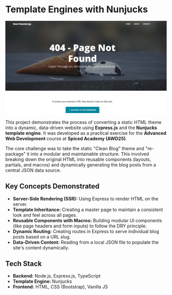 # Template Engines with Nunjucks

![alt text](image-1.png)

This project demonstrates the process of converting a static HTML theme into a dynamic, data-driven website using **Express.js** and the **Nunjucks template engine**. It was developed as a practical exercise for the **Advanced Web Development** course at **Spiced Academy (AWD25)**.

The core challenge was to take the static "Clean Blog" theme and "re-package" it into a modular and maintainable structure. This involved breaking down the original HTML into reusable components (layouts, partials, and macros) and dynamically generating the blog posts from a central JSON data source.

## Key Concepts Demonstrated

- **Server-Side Rendering (SSR):** Using Express to render HTML on the server.
- **Template Inheritance:** Creating a master page to maintain a consistent look and feel across all pages.
- **Reusable Components with Macros:** Building modular UI components (like page headers and form inputs) to follow the DRY principle.
- **Dynamic Routing:** Creating routes in Express to serve individual blog posts based on a URL slug.
- **Data-Driven Content:** Reading from a local JSON file to populate the site's content dynamically.

## Tech Stack

- **Backend:** Node.js, Express.js, TypeScript
- **Template Engine:** Nunjucks
- **Frontend:** HTML, CSS (Bootstrap), Vanilla JS
